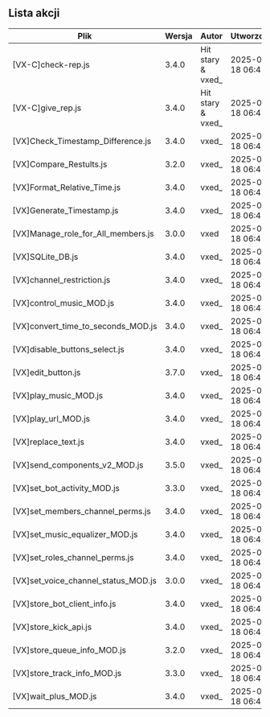 ## Lista akcji
<!-- ACTIONS_TABLE_START -->
| Plik | Wersja | Autor | Utworzono | Zaktualizowano | Pobierz |
|------|--------|-------|-----------|----------------|---------|
| [VX-C]check-rep.js | 3.4.0 | Hit stary & vxed_ | 2025-09-18 06:48 | undefined | <a href="https://github.com/vxe3D/dbm-mods/raw/main/actions/[VX-C]check-rep.js" download>🔗</a> |
| [VX-C]give_rep.js | 3.4.0 | Hit stary & vxed_ | 2025-09-18 06:48 | undefined | <a href="https://github.com/vxe3D/dbm-mods/raw/main/actions/[VX-C]give_rep.js" download>🔗</a> |
| [VX]Check_Timestamp_Difference.js | 3.4.0 | vxed_ | 2025-09-18 06:48 | undefined | <a href="https://github.com/vxe3D/dbm-mods/raw/main/actions/[VX]Check_Timestamp_Difference.js" download>🔗</a> |
| [VX]Compare_Restults.js | 3.2.0 | vxed_ | 2025-09-18 06:48 | undefined | <a href="https://github.com/vxe3D/dbm-mods/raw/main/actions/[VX]Compare_Restults.js" download>🔗</a> |
| [VX]Format_Relative_Time.js | 3.4.0 | vxed_ | 2025-09-18 06:48 | undefined | <a href="https://github.com/vxe3D/dbm-mods/raw/main/actions/[VX]Format_Relative_Time.js" download>🔗</a> |
| [VX]Generate_Timestamp.js | 3.4.0 | vxed_ | 2025-09-18 06:48 | undefined | <a href="https://github.com/vxe3D/dbm-mods/raw/main/actions/[VX]Generate_Timestamp.js" download>🔗</a> |
| [VX]Manage_role_for_All_members.js | 3.0.0 | vxed | 2025-09-18 06:48 | undefined | <a href="https://github.com/vxe3D/dbm-mods/raw/main/actions/[VX]Manage_role_for_All_members.js" download>🔗</a> |
| [VX]SQLite_DB.js | 3.4.0 | vxed_ | 2025-09-18 06:48 | undefined | <a href="https://github.com/vxe3D/dbm-mods/raw/main/actions/[VX]SQLite_DB.js" download>🔗</a> |
| [VX]channel_restriction.js | 3.4.0 | vxed_ | 2025-09-18 06:48 | undefined | <a href="https://github.com/vxe3D/dbm-mods/raw/main/actions/[VX]channel_restriction.js" download>🔗</a> |
| [VX]control_music_MOD.js | 3.4.0 | vxed_ | 2025-09-18 06:48 | undefined | <a href="https://github.com/vxe3D/dbm-mods/raw/main/actions/[VX]control_music_MOD.js" download>🔗</a> |
| [VX]convert_time_to_seconds_MOD.js | 3.4.0 | vxed_ | 2025-09-18 06:48 | undefined | <a href="https://github.com/vxe3D/dbm-mods/raw/main/actions/[VX]convert_time_to_seconds_MOD.js" download>🔗</a> |
| [VX]disable_buttons_select.js | 3.4.0 | vxed_ | 2025-09-18 06:48 | undefined | <a href="https://github.com/vxe3D/dbm-mods/raw/main/actions/[VX]disable_buttons_select.js" download>🔗</a> |
| [VX]edit_button.js | 3.7.0 | vxed_ | 2025-09-18 06:48 | undefined | <a href="https://github.com/vxe3D/dbm-mods/raw/main/actions/[VX]edit_button.js" download>🔗</a> |
| [VX]play_music_MOD.js | 3.4.0 | vxed_ | 2025-09-18 06:48 | undefined | <a href="https://github.com/vxe3D/dbm-mods/raw/main/actions/[VX]play_music_MOD.js" download>🔗</a> |
| [VX]play_url_MOD.js | 3.4.0 | vxed_ | 2025-09-18 06:48 | undefined | <a href="https://github.com/vxe3D/dbm-mods/raw/main/actions/[VX]play_url_MOD.js" download>🔗</a> |
| [VX]replace_text.js | 3.4.0 | vxed_ | 2025-09-18 06:48 | undefined | <a href="https://github.com/vxe3D/dbm-mods/raw/main/actions/[VX]replace_text.js" download>🔗</a> |
| [VX]send_components_v2_MOD.js | 3.5.0 | vxed_ | 2025-09-18 06:48 | undefined | <a href="https://github.com/vxe3D/dbm-mods/raw/main/actions/[VX]send_components_v2_MOD.js" download>🔗</a> |
| [VX]set_bot_activity_MOD.js | 3.3.0 | vxed_ | 2025-09-18 06:48 | undefined | <a href="https://github.com/vxe3D/dbm-mods/raw/main/actions/[VX]set_bot_activity_MOD.js" download>🔗</a> |
| [VX]set_members_channel_perms.js | 3.4.0 | vxed_ | 2025-09-18 06:48 | undefined | <a href="https://github.com/vxe3D/dbm-mods/raw/main/actions/[VX]set_members_channel_perms.js" download>🔗</a> |
| [VX]set_music_equalizer_MOD.js | 3.4.0 | vxed_ | 2025-09-18 06:48 | undefined | <a href="https://github.com/vxe3D/dbm-mods/raw/main/actions/[VX]set_music_equalizer_MOD.js" download>🔗</a> |
| [VX]set_roles_channel_perms.js | 3.4.0 | vxed_ | 2025-09-18 06:48 | undefined | <a href="https://github.com/vxe3D/dbm-mods/raw/main/actions/[VX]set_roles_channel_perms.js" download>🔗</a> |
| [VX]set_voice_channel_status_MOD.js | 3.0.0 | vxed_ | 2025-09-18 06:48 | undefined | <a href="https://github.com/vxe3D/dbm-mods/raw/main/actions/[VX]set_voice_channel_status_MOD.js" download>🔗</a> |
| [VX]store_bot_client_info.js | 3.4.0 | vxed_ | 2025-09-18 06:48 | undefined | <a href="https://github.com/vxe3D/dbm-mods/raw/main/actions/[VX]store_bot_client_info.js" download>🔗</a> |
| [VX]store_kick_api.js | 3.4.0 | vxed_ | 2025-09-18 06:48 | undefined | <a href="https://github.com/vxe3D/dbm-mods/raw/main/actions/[VX]store_kick_api.js" download>🔗</a> |
| [VX]store_queue_info_MOD.js | 3.2.0 | vxed_ | 2025-09-18 06:48 | undefined | <a href="https://github.com/vxe3D/dbm-mods/raw/main/actions/[VX]store_queue_info_MOD.js" download>🔗</a> |
| [VX]store_track_info_MOD.js | 3.3.0 | vxed_ | 2025-09-18 06:48 | undefined | <a href="https://github.com/vxe3D/dbm-mods/raw/main/actions/[VX]store_track_info_MOD.js" download>🔗</a> |
| [VX]wait_plus_MOD.js | 3.4.0 | vxed_ | 2025-09-18 06:48 | undefined | <a href="https://github.com/vxe3D/dbm-mods/raw/main/actions/[VX]wait_plus_MOD.js" download>🔗</a> |
<!-- ACTIONS_TABLE_END -->
